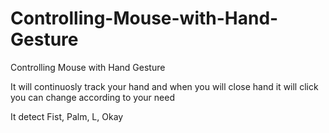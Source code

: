 # Controlling-Mouse-with-Hand-Gesture
Controlling Mouse with Hand Gesture


It will continuosly track your hand and when you will close hand it will click you can change according to your need

It detect Fist, Palm, L, Okay

